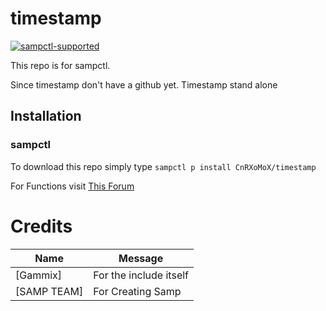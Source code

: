# timestamp
[![sampctl-supported](https://shields.southcla.ws/badge/sampctl-SampBcrypt-2f2f2f.svg)](https://github.com/CnRXoMoX/timestamp)

This repo is for sampctl.

Since timestamp don't have a github yet.
Timestamp stand alone

## Installation
### sampctl
To download this repo simply type 
`sampctl p install CnRXoMoX/timestamp`

For Functions visit [This Forum](https://forum.sa-mp.com/showthread.php?t=663394)

# Credits
Name | Message
--- | --- |
[Gammix] | For the include itself
[SAMP TEAM] | For Creating Samp

